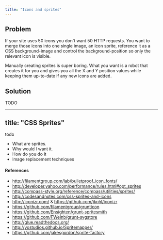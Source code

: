 ```yaml
---
title: "Icons and sprites"
---
```


## Problem

If your site uses 50 icons you don't want 50 HTTP requests. You want to merge those icons into one single image, an icon sprite, reference it as a CSS background-image and control the background-position so only the relevant icon is visible.

Manually creating sprites is super boring. What you want is a robot that creates it for you and gives you all the X and Y position values while keeping them up-to-date if any new icons are added.

## Solution

TODO

---
title: "CSS Sprites"
---

todo

- What are sprites.
- Why would I want it.
- How do you do it
- Image replacement techniques

#### References

- http://filamentgroup.com/lab/bulletproof_icon_fonts/
- http://developer.yahoo.com/performance/rules.html#opt_sprites
- http://compass-style.org/reference/compass/utilities/sprites/
- http://codesandnotes.com/css-sprites-and-icons
- http://iconizr.com/ & https://github.com/jkphl/iconizr
- https://github.com/filamentgroup/grunticon
- https://github.com/Ensighten/grunt-spritesmith
- https://github.com/FWeinb/grunt-svgstore
- http://glue.readthedocs.org/
- http://yostudios.github.io/Spritemapper/
- https://github.com/jakesgordon/sprite-factory
